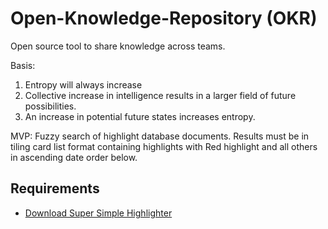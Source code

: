 # Open-Knowledge-Repository (OKR)
Open source tool to share knowledge across teams.

Basis:
1. Entropy will always increase
2. Collective increase in intelligence results in a larger field of future possibilities.
3. An increase in potential future states increases entropy.

MVP: Fuzzy search of highlight database documents. Results must be in tiling card list format containing highlights with Red highlight and all others in ascending date order below.

## Requirements
- [Download Super Simple Highlighter](https://chrome.google.com/webstore/detail/super-simple-highlighter/hhlhjgianpocpoppaiihmlpgcoehlhio?hl=en)



